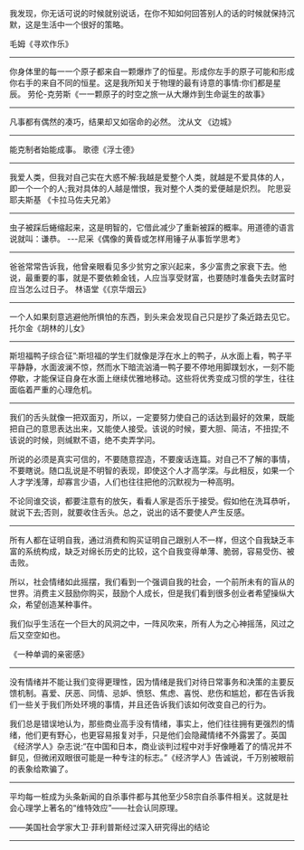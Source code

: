我发现，你无话可说的时候就别说话，在你不知如何回答别人的话的时候就保持沉默，这是生活中一个很好的策略。

毛姆《寻欢作乐》

-------------
你身体里的每一一个原子都来自一颗爆炸了的恒星。形成你左手的原子可能和形成你右手的来自不同的恒星。这是我所知关于物理的最有诗意的事情:你们都是星辰。
劳伦-克劳斯《一一颗原子的时空之旅一从大爆炸到生命诞生的故事》

----
凡事都有偶然的凑巧，结果却又如宿命的必然。
沈从文 《边城》

---
能克制者始能成事。
歌德《浮士德》

----
我爱人类，但我对自己实在大惑不解:我越是爱整个人类，就越是不爱具体的人，即一个一个的人;我对具体的人越是憎恨，我对整个人类的爱便越是炽烈。
陀思妥耶夫斯基 《卡拉马佐夫兄弟》

----
虫子被踩后蜷缩起来，这是明智的，它借此减少了重新被踩的概率。用道德的语言说就叫：谦恭。
---尼采《偶像的黄昏或怎样用锤子从事哲学思考》

----
爸爸常常告诉我，他曾亲眼看见多少贫穷之家兴起来，多少富贵之家衰下去。他说，最重要的事，就是不要依赖金钱，人应当享受财富，也要随时准备失去财富时应当怎么过日子。
林语堂《《京华烟云》

------
一个人如果刻意逃避他所惧怕的东西，到头来会发现自己只是抄了条近路去见它。
托尔金《胡林的儿女》

------
斯坦福鸭子综合征”:斯坦福的学生们就像是浮在水上的鸭子，从水面上看，鸭子平平静静，水面波澜不惊，然而水下暗流汹涌一鸭子要不停地用脚蹼划水，一刻不能停歇，才能保证自身在水面上继续优雅地移动。这些将优秀变成习惯的学生，往往面临着严重的心理危机。

------
我们的舌头就像一把双面刃，所以，一定要努力使自己的话达到最好的效果，既能把自己的意思表达出来，又能使人接受。该说的时候，要大胆、简洁，不扭捏;不该说的时候，则缄默不语，绝不卖弄学问。

所说的必须是真实可信的，不要随意捏造，不要废话连篇。对自己不了解的事情，不要瞎说。随口乱说是不明智的表现，即使这个人才高学深。与此相反，如果一个人才学浅薄，却寡言少语，人们也往往把他的沉默视为一种高明。

不论同谁交谈，都要注意有的放矢，看看人家是否乐于接受。假如他在洗耳恭听，就说下去;否则，就要收住舌头。总之，说出的话不要使人产生反感。

-----------
所有人都在证明自我，通过消费和购买证明自己跟别人不一样，但这个自我缺乏丰富的系统构成，缺乏对绵长历史的比较，这个自我变得单薄、脆弱，容易受伤、被击败。

所以，社会情绪如此摇摆，我们看到一个强调自我的社会，一个前所未有的盲从的世界。消费主义鼓励你购买，鼓励个人成长，但是我们看到很多创业者希望操纵大众，希望创造某种事件。

我们似乎生活在一个巨大的风洞之中，一阵风吹来，所有人为之心神摇荡，风过之后又空空如也。

《一种单调的亲密感》

----
没有情绪并不能让我们变得更理性，因为情绪是我们对待日常事务和决策的主要反馈机制。喜爱、厌恶、同情、忌妒、愤怒、焦虑、喜悦、悲伤和尴尬，都在告诉我们一些关于我们所处环境的事情，并且还告诉我们该如何改变自己的行为。

我们总是错误地认为，那些商业高手没有情绪，事实上，他们往往拥有更强烈的情绪，他们更有野心，也更容易报复对手，只是他们会隐藏情绪不外露罢了。英国《经济学人》杂志说:“在中国和日本，商业谈判过程中对手好像睡着了的情况并不鲜见，但微闭双眼很可能是一种专注的标志。”《经济学人》告诚说，千万别被眼前的表象给欺骗了。

----------
平均每一桩成为头条新闻的自杀事件都与其他至少58宗自杀事件相关。这就是社会心理学上著名的“维特效应”——社会认同原理。

——美国社会学家大卫·菲利普斯经过深入研究得出的结论

-------


